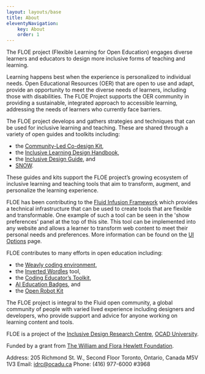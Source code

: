 ```yaml
---
layout: layouts/base
title: About
eleventyNavigation:
    key: About
    order: 1
---
```

The FLOE project (Flexible Learning for Open Education) engages diverse learners and educators to design more inclusive
forms of teaching and learning.

Learning happens best when the experience is personalized to individual needs. Open Educational Resources (OER) that are
open to use and adapt, provide an opportunity to meet the diverse needs of learners, including those with disabilities.
The FLOE Project supports the OER community in providing a sustainable, integrated approach to accessible learning,
addressing the needs of learners who currently face barriers.

The FLOE project develops and gathers strategies and techniques that can be used for inclusive learning and teaching.
These are shared through a variety of open guides and toolkits including:

* the [Community-Led Co-design Kit](https://co-design.inclusivedesign.ca/),
* the [Inclusive Learning Design Handbook](https://handbook.floeproject.org/followaccessibilityprinciples),
* the [Inclusive Design Guide](https://guide.inclusivedesign.ca/), and
* [SNOW](https://snow.idrc.ocadu.ca/).

These guides and kits support the FLOE project’s growing ecosystem of inclusive learning and teaching tools that aim to
transform, augment, and personalize the learning experience.

FLOE has been contributing to the [Fluid Infusion Framework](https://fluidproject.org/infusion.html) which provides a
technical infrastructure that can be used to create tools that are flexible and transformable. One example of such a
tool can be seen in the 'show preferences' panel at the top of this site. This tool can be implemented into any website
and allows a learner to transform web content to meet their personal needs and preferences. More information can be
found on the [UI Options](/ui-options) page.

FLOE contributes to many efforts in open education including:

* the [Weavly coding environment](https://create.weavly.org/?v=1.0&t=mixed&w=Space&p=&c=abb&a=123456ABDabd),
* the [Inverted Wordles](https://wecount.inclusivedesign.ca/views/inverted-wordles/) tool,
* the [Coding Educator’s Toolkit](https://weavly.org/learn/),
* [AI Education Badges](https://wecount.inclusivedesign.ca/badges/), and
* the [Open Robot Kit](https://www.codelearncreate.org/blog/open-robot-kit/)

The FLOE project is integral to the Fluid open community, a global community of people with varied lived experience
including designers and developers, who provide support and advice for anyone working on learning content and tools.

FLOE is a project of the [Inclusive Design Research Centre](https://idrc.ocadu.ca/), [OCAD University](https://ocadu.ca/).

Funded by a grant from [The William and Flora Hewlett Foundation](https://hewlett.org/).

Address: 205 Richmond St. W., Second Floor Toronto, Ontario, Canada M5V 1V3
Email: idrc@ocadu.ca
Phone: (416) 977-6000 #3968
